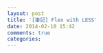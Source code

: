 ```yaml
---
layout: post
title: '[筆記] Flex with LESS'
date: 2014-02-10 15:42
comments: true
categories: 
---
```

